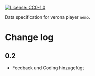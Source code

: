 [![License: CC0-1.0](https://img.shields.io/badge/License-CC0_1.0-lightgrey.svg)](http://creativecommons.org/publicdomain/zero/1.0/)

Data specification for verona player `nemo`.

# Change log

## 0.2

* Feedback und Coding hinzugefügt
